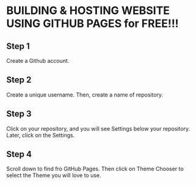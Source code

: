 # BUILDING & HOSTING WEBSITE USING GITHUB PAGES for FREE!!!

## Step 1
Create a Github account.

## Step 2
Create a unique username.
Then, create a name of repository.

## Step 3
Click on your repository, and you will see Settings below your repository.
Later, click on the Settings.

## Step 4
Scroll down to find fro GitHub Pages. Then click on Theme Chooser to select the Theme you will love to use.

